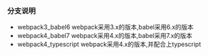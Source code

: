 ### 分支说明
- webpack3_babel6   webpack采用3.x的版本,babel采用6.x的版本
- webpack4_babel7    webpack采用4.x的版本,babel采用7.x的版本
- webpack4_typescript webpack采用4.x的版本,并配合上typescript